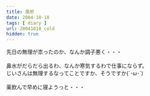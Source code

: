 ```yaml
---
title: 風邪
date: 2004-10-18
tags: [ diary ]
url: 20041018_cold
hidden: true
---
```

先日の無理が祟ったのか、なんか調子悪く・・・<br />
<br />
鼻水がだらだら出るわ、なんか寒気するわで仕事にならず。<br />
じいさんは無理するなってことですか、そうですか(´･ω･`)<br />
<br />
薬飲んで早めに寝ようっと・・・
